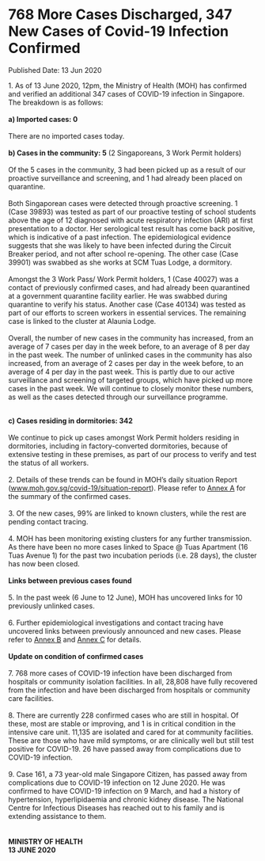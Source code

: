 <html>
    <meta http-equiv="Content-Type" content="text/html; charset=utf-8"/>
    <meta charset="utf-8"/>
    <title>768 More Cases Discharged, 347 New Cases of Covid-19 Infection Confirmed</title>
    <body><h1>768 More Cases Discharged, 347 New Cases of Covid-19 Infection Confirmed</h1>
    <p>Published Date: 13 Jun 2020</p> 1. As of 13 June 2020, 12pm, the Ministry of Health (MOH) has confirmed and verified an additional 347 cases of COVID-19 infection in Singapore. The breakdown is as follows: 
<br>
<br><strong>a) Imported cases: 0
</strong><br>
<br>There are no imported cases today. 
<br>
<strong><br>b) Cases in the community: 5</strong> (2 Singaporeans, 3 Work Permit holders)
<br>
<br>Of the 5 cases in the community, 3 had been picked up as a result of our proactive surveillance and screening, and 1 had already been placed on quarantine. 
<br>
<br>Both Singaporean cases were detected through proactive screening. 1 (Case 39893) was tested as part of our proactive testing of school students above the age of 12 diagnosed with acute respiratory infection (ARI) at first presentation to a doctor. Her serological test result has come back positive, which is indicative of a past infection. The epidemiological evidence suggests that she was likely to have been infected during the Circuit Breaker period, and not after school re-opening. The other case (Case 39901) was swabbed as she works at SCM Tuas Lodge, a dormitory. 
<br>
<br>Amongst the 3 Work Pass/ Work Permit holders, 1 (Case 40027) was a contact of previously confirmed cases, and had already been quarantined at a government quarantine facility earlier. He was swabbed during quarantine to verify his status. Another case (Case 40134) was tested as part of our efforts to screen workers in essential services. The remaining case is linked to the cluster at Alaunia Lodge. 
<br>
<br>Overall, the number of new cases in the community has increased, from an average of 7 cases per day in the week before, to an average of 8 per day in the past week. The number of unlinked cases in the community has also increased, from an average of 2 cases per day in the week before, to an average of 4 per day in the past week.&nbsp;This is partly due to our active surveillance and screening of targeted groups, which have picked up more cases in the past week. We will continue to closely monitor these numbers, as well as the cases detected through our surveillance programme.
<br>


<br><strong>c) Cases residing in dormitories: 342
</strong><br>
<br>We continue to pick up cases amongst Work Permit holders residing in dormitories, including in factory-converted dormitories, because of extensive testing in these premises, as part of our process to verify and test the status of all workers. 
<br>
<br>2. Details of these trends can be found in MOH’s daily situation Report (<a href="http://www.moh.gov.sg/covid-19/situation-report">www.moh.gov.sg/covid-19/situation-report</a>). Please refer to <a title="Annex A" href="/docs/librariesprovider5/default-document-library/annex-a-(13-jun).pdf?sfvrsn=44697621_0">Annex A</a>&nbsp;for the summary of the confirmed cases. 
<br>
<br>3. Of the new cases, 99% are linked to known clusters, while the rest are pending contact tracing. 
<br>
<br>4. MOH has been monitoring existing clusters for any further transmission. As there have been no more cases linked to Space @ Tuas Apartment (16 Tuas Avenue 1) for the past two incubation periods (i.e. 28 days), the cluster has now been closed.
<br>
<br><strong>Links between previous cases found
</strong><br>
<br>5. In the past week (6 June to 12 June), MOH has uncovered links for 10 previously unlinked cases. 
<br>
<br>6. Further epidemiological investigations and contact tracing have uncovered links between previously announced and new cases. Please refer to <a title="Annex B" href="/docs/librariesprovider5/default-document-library/annex-b-(13-jun).pdf?sfvrsn=315185ba_0">Annex B</a>&nbsp;and <a title="Annex C" href="/docs/librariesprovider5/default-document-library/annex-c-(13-jun).pdf?sfvrsn=cd46231b_0">Annex C</a>&nbsp;for details.
<br>
<br><strong>Update on condition of confirmed cases
</strong><br>
<br>7. 768 more cases of COVID-19 infection have been discharged from hospitals or community isolation facilities. In all, 28,808 have fully recovered from the infection and have been discharged from hospitals or community care facilities. 
<br>
<br>8. There are currently 228 confirmed cases who are still in hospital. Of these, most are stable or improving, and 1 is in critical condition in the intensive care unit. 11,135 are isolated and cared for at community facilities. These are those who have mild symptoms, or are clinically well but still test positive for COVID-19. 26 have passed away from complications due to COVID-19 infection. 
<br>
<br>9. Case 161, a 73 year-old male Singapore Citizen, has passed away from complications due to COVID-19 infection on 12 June 2020. He was confirmed to have COVID-19 infection on 9 March, and had a history of hypertension, hyperlipidaemia and chronic kidney disease. The National Centre for Infectious Diseases has reached out to his family and is extending assistance to them.
<br>
<br>
<br><strong>MINISTRY OF HEALTH
<br>13 JUNE 2020</strong></body>
</html>